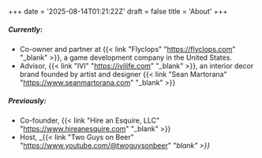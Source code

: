 +++
date = '2025-08-14T01:21:22Z'
draft = false
title = 'About'
+++

##### Currently:
- Co-owner and partner at {{< link "Flyclops" "https://flyclops.com" "_blank" >}}, a game development company in the United States.
- Advisor, {{< link "IVI" "https://ivilife.com" "_blank" >}}, an interior decor brand founded by artist and designer {{< link "Sean Martorana" "https://www.seanmartorana.com" "_blank" >}}

##### Previously:
- Co-founder, {{< link "Hire an Esquire, LLC" "https://www.hireanesquire.com" "_blank" >}}
- Host, _{{< link "Two Guys on Beer" "https://www.youtube.com/@twoguysonbeer" "_blank" >}}_

